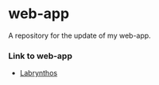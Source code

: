 web-app
=======

A repository for the update of my web-app.

### Link to web-app
- [Labrynthos](http://laburinthos-webapp.phpfogapp.com/)